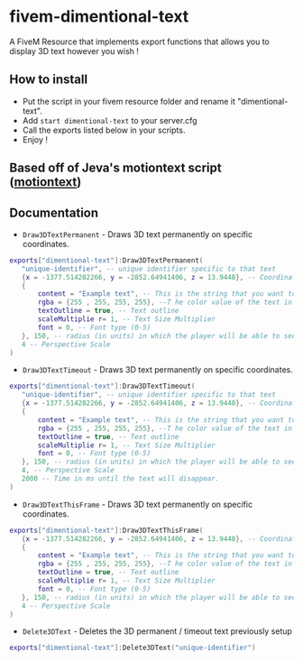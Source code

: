 # fivem-dimentional-text
A FiveM Resource that implements export functions that allows you to display 3D text however you wish !

## How to install

* Put the script in your fivem resource folder and rename it "dimentional-text".
* Add  ```start dimentional-text``` to your server.cfg
* Call the exports listed below in your scripts.
* Enjoy !

## Based off of Jeva's motiontext script ([motiontext](https://github.com/ThatZiv/motiontext))

## Documentation 
* `Draw3DTextPermanent` - Draws 3D text permanently on specific coordinates. 
 ```lua
exports["dimentional-text"]:Draw3DTextPermanent(
    "unique-identifier", -- unique identifier specific to that text
    {x = -1377.514282266, y = -2852.64941406, z = 13.9448}, -- Coordinates
    {
        content = "Example text", -- This is the string that you want to be displayed
        rgba = {255 , 255, 255, 255}, --T he color value of the text in RGBA 
        textOutline = true, -- Text outline
        scaleMultiplie r= 1, -- Text Size Multiplier
        font = 0, -- Font type (0-5)
    }, 150, -- radius (in units) in which the player will be able to see the text
    4 -- Perspective Scale
)
```

* `Draw3DTextTimeout` - Draws 3D text permanently on specific coordinates. 
 ```lua
exports["dimentional-text"]:Draw3DTextTimeout(
    "unique-identifier", -- unique identifier specific to that text
    {x = -1377.514282266, y = -2852.64941406, z = 13.9448}, -- Coordinates
    {
        content = "Example text", -- This is the string that you want to be displayed
        rgba = {255 , 255, 255, 255}, --T he color value of the text in RGBA 
        textOutline = true, -- Text outline
        scaleMultiplie r= 1, -- Text Size Multiplier
        font = 0, -- Font type (0-5)
    }, 150, -- radius (in units) in which the player will be able to see the text
    4, -- Perspective Scale
    2000 -- Time in ms until the text will disappear.
)
```

* `Draw3DTextThisFrame` - Draws 3D text permanently on specific coordinates. 
 ```lua
exports["dimentional-text"]:Draw3DTextThisFrame(
    {x = -1377.514282266, y = -2852.64941406, z = 13.9448}, -- Coordinates
    {
        content = "Example text", -- This is the string that you want to be displayed
        rgba = {255 , 255, 255, 255}, --T he color value of the text in RGBA 
        textOutline = true, -- Text outline
        scaleMultiplie r= 1, -- Text Size Multiplier
        font = 0, -- Font type (0-5)
    }, 150, -- radius (in units) in which the player will be able to see the text
    4 -- Perspective Scale
)
```

* `Delete3DText` - Deletes the 3D permanent / timeout text previously setup
 ```lua
exports["dimentional-text"]:Delete3DText("unique-identifier")
```
